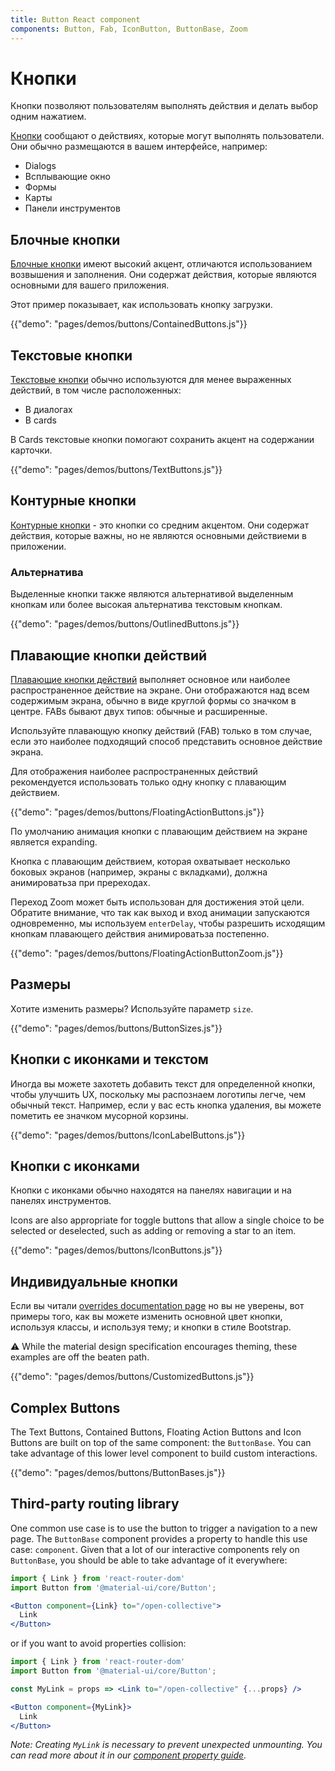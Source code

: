 ```yaml
---
title: Button React component
components: Button, Fab, IconButton, ButtonBase, Zoom
---
```

# Кнопки

<p class="description">Кнопки позволяют пользователям выполнять действия и делать выбор одним нажатием.</p>

[Кнопки](https://material.io/design/components/buttons.html) сообщают о действиях, которые могут выполнять пользователи. Они обычно размещаются в вашем интерфейсе, например:

- Dialogs
- Всплывающие окно
- Формы
- Карты
- Панели инструментов

## Блочные кнопки

[Блочные кнопки](https://material.io/design/components/buttons.html#contained-button) имеют высокий акцент, отличаются использованием возвышения и заполнения. Они содержат действия, которые являются основными для вашего приложения.

Этот пример показывает, как использовать кнопку загрузки.

{{"demo": "pages/demos/buttons/ContainedButtons.js"}}

## Текстовые кнопки

[Текстовые кнопки](https://material.io/design/components/buttons.html#text-button) обычно используются для менее выраженных действий, в том числе расположенных:

- В диалогах
- В cards

В Cards текстовые кнопки помогают сохранить акцент на содержании карточки.

{{"demo": "pages/demos/buttons/TextButtons.js"}}

## Контурные кнопки

[Контурные кнопки](https://material.io/design/components/buttons.html#outlined-button) - это кнопки со средним акцентом. Они содержат действия, которые важны, но не являются основными действиеми в приложении.

### Альтернатива

Выделенные кнопки также являются альтернативой выделенным кнопкам или более высокая альтернатива текстовым кнопкам.

{{"demo": "pages/demos/buttons/OutlinedButtons.js"}}

## Плавающие кнопки действий

[Плавающие кнопки действий](https://material.io/design/components/buttons-floating-action-button.html) выполняет основное или наиболее распространенное действие на экране. Они отображаются над всем содержимым экрана, обычно в виде круглой формы со значком в центре. FABs бывают двух типов: обычные и расширенные.

Используйте плавающую кнопку действий (FAB) только в том случае, если это наиболее подходящий способ представить основное действие экрана.

Для отображения наиболее распространенных действий рекомендуется использовать только одну кнопку с плавающим действием.

{{"demo": "pages/demos/buttons/FloatingActionButtons.js"}}

По умолчанию анимация кнопки с плавающим действием на экране является expanding.

Кнопка с плавающим действием, которая охватывает несколько боковых экранов (например, экраны с вкладками), должна анимироватьза при пререходах.

Переход Zoom может быть использован для достижения этой цели. Обратите внимание, что так как выход и вход анимации запускаются одновременно, мы используем `enterDelay`, чтобы разрешить исходящим кнопкам плавающего действия анимироватьза постепенно.

{{"demo": "pages/demos/buttons/FloatingActionButtonZoom.js"}}

## Размеры

Хотите изменить размеры? Используйте параметр `size`.

{{"demo": "pages/demos/buttons/ButtonSizes.js"}}

## Кнопки с иконками и текстом

Иногда вы можете захотеть добавить текст для определенной кнопки, чтобы улучшить UX, поскольку мы распознаем логотипы легче, чем обычный текст. Например, если у вас есть кнопка удаления, вы можете пометить ее значком мусорной корзины.

{{"demo": "pages/demos/buttons/IconLabelButtons.js"}}

## Кнопки с иконками

Кнопки с иконками обычно находятся на панелях навигации и на панелях инструментов.

Icons are also appropriate for toggle buttons that allow a single choice to be selected or deselected, such as adding or removing a star to an item.

{{"demo": "pages/demos/buttons/IconButtons.js"}}

## Индивидуальные кнопки

Если вы читали [overrides documentation page](/customization/overrides/) но вы не уверены, вот примеры того, как вы можете изменить основной цвет кнопки, используя классы, и используя тему; и кнопки в стиле Bootstrap.

⚠️ While the material design specification encourages theming, these examples are off the beaten path.

{{"demo": "pages/demos/buttons/CustomizedButtons.js"}}

## Complex Buttons

The Text Buttons, Contained Buttons, Floating Action Buttons and Icon Buttons are built on top of the same component: the `ButtonBase`. You can take advantage of this lower level component to build custom interactions.

{{"demo": "pages/demos/buttons/ButtonBases.js"}}

## Third-party routing library

One common use case is to use the button to trigger a navigation to a new page. The `ButtonBase` component provides a property to handle this use case: `component`. Given that a lot of our interactive components rely on `ButtonBase`, you should be able to take advantage of it everywhere:

```jsx
import { Link } from 'react-router-dom'
import Button from '@material-ui/core/Button';

<Button component={Link} to="/open-collective">
  Link
</Button>
```

or if you want to avoid properties collision:

```jsx
import { Link } from 'react-router-dom'
import Button from '@material-ui/core/Button';

const MyLink = props => <Link to="/open-collective" {...props} />

<Button component={MyLink}>
  Link
</Button>
```

*Note: Creating `MyLink` is necessary to prevent unexpected unmounting. You can read more about it in our [component property guide](/guides/composition/#component-property).*